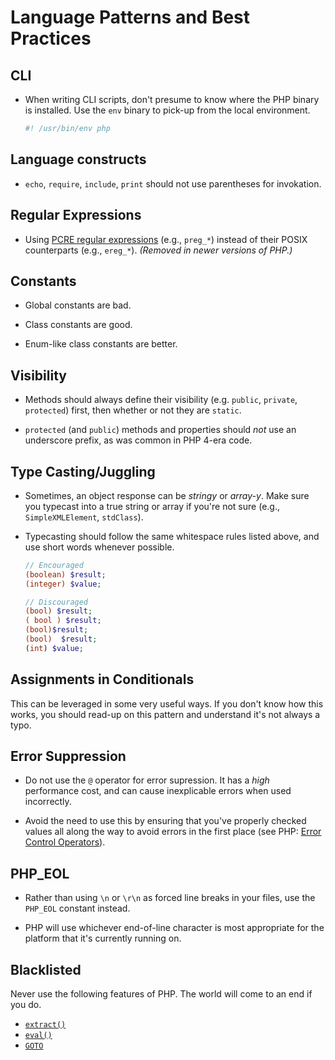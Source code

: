 # Language Patterns and Best Practices

## CLI

* When writing CLI scripts, don't presume to know where the PHP binary is installed. Use the `env` binary to pick-up from the local environment.

  ```bash
  #! /usr/bin/env php
  ```

## Language constructs

* `echo`, `require`, `include`, `print` should not use parentheses for invokation.

## Regular Expressions

* Using [PCRE regular expressions](http://www.php.net_manual/en/book.pcre.php) (e.g., `preg_*`) instead of their POSIX counterparts (e.g., `ereg_*`). _(Removed in newer versions of PHP.)_

## Constants

* Global constants are bad.

* Class constants are good.

* Enum-like class constants are better.

## Visibility

* Methods should always define their visibility (e.g. `public`, `private`, `protected`) first, then whether or not they are `static`.

* `protected` (and `public`) methods and properties should _not_ use an underscore prefix, as was common in PHP 4-era code.

## Type Casting/Juggling

* Sometimes, an object response can be _stringy_ or _array-y_. Make sure you typecast into a true string or array if you're not sure (e.g., `SimpleXMLElement`, `stdClass`).

* Typecasting should follow the same whitespace rules listed above, and use short words whenever possible.

  ```php
  // Encouraged
  (boolean) $result;
  (integer) $value;

  // Discouraged
  (bool) $result;
  ( bool ) $result;
  (bool)$result;
  (bool)  $result;
  (int) $value;
  ```

## Assignments in Conditionals

This can be leveraged in some very useful ways. If you don't know how this works, you should read-up on this pattern and understand it's not always a typo.

## Error Suppression

* Do not use the `@` operator for error supression. It has a _high_ performance cost, and can cause inexplicable errors when used incorrectly.

* Avoid the need to use this by ensuring that you've properly checked values all along the way to avoid errors in the first place (see PHP: [Error Control Operators](http://www.php.net/manual/en/language.operators.errorcontrol.php)).

## PHP_EOL

* Rather than using `\n` or `\r\n` as forced line breaks in your files, use the `PHP_EOL` constant instead.

* PHP will use whichever end-of-line character is most appropriate for the platform that it's currently running on.

## Blacklisted

Never use the following features of PHP. The world will come to an end if you do.

* [`extract()`](http://php.net/extract)
* [`eval()`](http://php.net/eval)
* [`GOTO`](http://php.net/goto)
